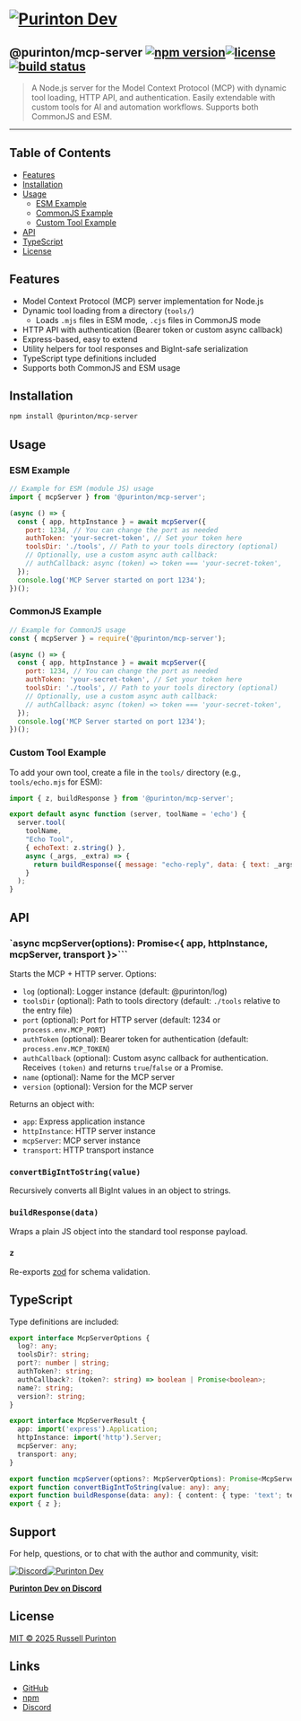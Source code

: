 # [![Purinton Dev](https://purinton.us/logos/brand.png)](https://discord.gg/QSBxQnX7PF)

## @purinton/mcp-server [![npm version](https://img.shields.io/npm/v/@purinton/mcp-server.svg)](https://www.npmjs.com/package/@purinton/mcp-server)[![license](https://img.shields.io/github/license/purinton/mcp-server.svg)](LICENSE)[![build status](https://github.com/purinton/mcp-server/actions/workflows/nodejs.yml/badge.svg)](https://github.com/purinton/mcp-server/actions)

> A Node.js server for the Model Context Protocol (MCP) with dynamic tool loading, HTTP API, and authentication. Easily extendable with custom tools for AI and automation workflows. Supports both CommonJS and ESM.

---

## Table of Contents

- [Features](#features)
- [Installation](#installation)
- [Usage](#usage)
  - [ESM Example](#esm-example)
  - [CommonJS Example](#commonjs-example)
  - [Custom Tool Example](#custom-tool-example)
- [API](#api)
- [TypeScript](#typescript)
- [License](#license)

## Features

- Model Context Protocol (MCP) server implementation for Node.js
- Dynamic tool loading from a directory (`tools/`)
  - Loads `.mjs` files in ESM mode, `.cjs` files in CommonJS mode
- HTTP API with authentication (Bearer token or custom async callback)
- Express-based, easy to extend
- Utility helpers for tool responses and BigInt-safe serialization
- TypeScript type definitions included
- Supports both CommonJS and ESM usage

## Installation

```bash
npm install @purinton/mcp-server
```

## Usage

### ESM Example

```js
// Example for ESM (module JS) usage
import { mcpServer } from '@purinton/mcp-server';

(async () => {
  const { app, httpInstance } = await mcpServer({
    port: 1234, // You can change the port as needed
    authToken: 'your-secret-token', // Set your token here
    toolsDir: './tools', // Path to your tools directory (optional)
    // Optionally, use a custom async auth callback:
    // authCallback: async (token) => token === 'your-secret-token',
  });
  console.log('MCP Server started on port 1234');
})();
```

### CommonJS Example

```js
// Example for CommonJS usage
const { mcpServer } = require('@purinton/mcp-server');

(async () => {
  const { app, httpInstance } = await mcpServer({
    port: 1234, // You can change the port as needed
    authToken: 'your-secret-token', // Set your token here
    toolsDir: './tools', // Path to your tools directory (optional)
    // Optionally, use a custom async auth callback:
    // authCallback: async (token) => token === 'your-secret-token',
  });
  console.log('MCP Server started on port 1234');
})();
```

### Custom Tool Example

To add your own tool, create a file in the `tools/` directory (e.g., `tools/echo.mjs` for ESM):

```js
import { z, buildResponse } from '@purinton/mcp-server';

export default async function (server, toolName = 'echo') {
  server.tool(
    toolName,
    "Echo Tool",
    { echoText: z.string() },
    async (_args, _extra) => {
      return buildResponse({ message: "echo-reply", data: { text: _args.echoText } });
    }
  );
}
```

## API

### `async mcpServer(options): Promise<{ app, httpInstance, mcpServer, transport }>```

Starts the MCP + HTTP server. Options:

- `log` (optional): Logger instance (default: @purinton/log)
- `toolsDir` (optional): Path to tools directory (default: `./tools` relative to the entry file)
- `port` (optional): Port for HTTP server (default: 1234 or `process.env.MCP_PORT`)
- `authToken` (optional): Bearer token for authentication (default: `process.env.MCP_TOKEN`)
- `authCallback` (optional): Custom async callback for authentication. Receives `(token)` and returns `true`/`false` or a Promise.
- `name` (optional): Name for the MCP server
- `version` (optional): Version for the MCP server

Returns an object with:

- `app`: Express application instance
- `httpInstance`: HTTP server instance
- `mcpServer`: MCP server instance
- `transport`: HTTP transport instance

### `convertBigIntToString(value)`

Recursively converts all BigInt values in an object to strings.

### `buildResponse(data)`

Wraps a plain JS object into the standard tool response payload.

### `z`

Re-exports [zod](https://github.com/colinhacks/zod) for schema validation.

## TypeScript

Type definitions are included:

```ts
export interface McpServerOptions {
  log?: any;
  toolsDir?: string;
  port?: number | string;
  authToken?: string;
  authCallback?: (token?: string) => boolean | Promise<boolean>;
  name?: string;
  version?: string;
}

export interface McpServerResult {
  app: import('express').Application;
  httpInstance: import('http').Server;
  mcpServer: any;
  transport: any;
}

export function mcpServer(options?: McpServerOptions): Promise<McpServerResult>;
export function convertBigIntToString(value: any): any;
export function buildResponse(data: any): { content: { type: 'text'; text: string }[] };
export { z };
```

## Support

For help, questions, or to chat with the author and community, visit:

[![Discord](https://purinton.us/logos/discord_96.png)](https://discord.gg/QSBxQnX7PF)[![Purinton Dev](https://purinton.us/logos/purinton_96.png)](https://discord.gg/QSBxQnX7PF)

**[Purinton Dev on Discord](https://discord.gg/QSBxQnX7PF)**

## License

[MIT © 2025 Russell Purinton](LICENSE)

## Links

- [GitHub](https://github.com/purinton/mcp-server)
- [npm](https://www.npmjs.com/package/@purinton/mcp-server)
- [Discord](https://discord.gg/QSBxQnX7PF)
